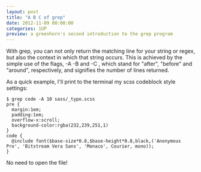 ```yaml
---
layout: post
title: "A B C of grep"
date: 2012-11-09 00:00:00
categories: 1UP
preview: a greenhorn's second introduction to the grep program
---
```


With grep, you can not only return the matching line for your string or regex, but also the context in which that string occurs. This is achieved by the simple use of the flags, -A <N> -B <N> and -C <N>, which stand for "after", "before" and "around", respectively, and <N> signifies the number of lines returned.

As a quick example, I'll print to the terminal my scss codeblock style settings:

    $ grep code -A 10 sass/_typo.scss
    pre {
      margin:1em;
      padding:1em;
      overflow-x:scroll;
      background-color:rgba(232,239,251,1)
    }
    code {
      @include font($base-size*0.8,$base-height*0.8,black,('Anonymous Pro', 'Bitstream Vera Sans', 'Monaco', Courier, mono));
    }

No need to open the file!
